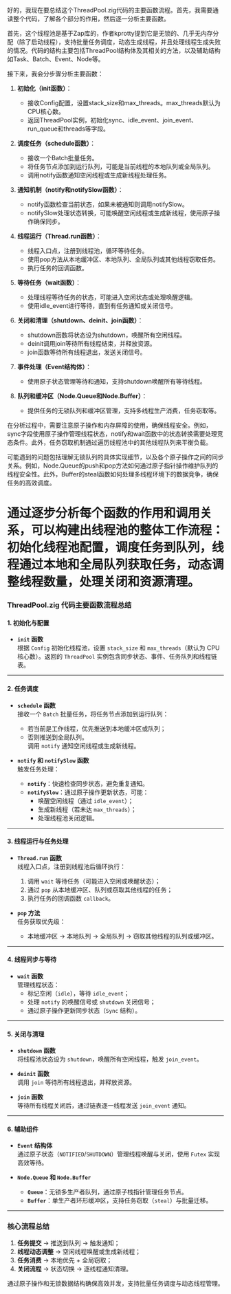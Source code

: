 好的，我现在要总结这个ThreadPool.zig代码的主要函数流程。首先，我需要通读整个代码，了解各个部分的作用，然后逐一分析主要函数。

首先，这个线程池是基于Zap库的，作者kprotty提到它是无锁的、几乎无内存分配（除了启动线程），支持批量任务调度，动态生成线程，并且处理线程生成失败的情况。代码的结构主要包括ThreadPool结构体及其相关的方法，以及辅助结构如Task、Batch、Event、Node等。

接下来，我会分步骤分析主要函数：

1. **初始化（init函数）**：
   - 接收Config配置，设置stack_size和max_threads。max_threads默认为CPU核心数。
   - 返回ThreadPool实例，初始化sync、idle_event、join_event、run_queue和threads等字段。

2. **调度任务（schedule函数）**：
   - 接收一个Batch批量任务。
   - 将任务节点添加到运行队列，可能是当前线程的本地队列或全局队列。
   - 调用notify函数通知空闲线程或生成新线程处理任务。

3. **通知机制（notify和notifySlow函数）**：
   - notify函数检查当前状态，如果未被通知则调用notifySlow。
   - notifySlow处理状态转换，可能唤醒空闲线程或生成新线程，使用原子操作确保同步。

4. **线程运行（Thread.run函数）**：
   - 线程入口点，注册到线程池，循环等待任务。
   - 使用pop方法从本地缓冲区、本地队列、全局队列或其他线程窃取任务。
   - 执行任务的回调函数。

5. **等待任务（wait函数）**：
   - 处理线程等待任务的状态，可能进入空闲状态或处理唤醒逻辑。
   - 使用idle_event进行等待，直到有任务通知或关闭信号。

6. **关闭和清理（shutdown、deinit、join函数）**：
   - shutdown函数将状态设为shutdown，唤醒所有空闲线程。
   - deinit调用join等待所有线程结束，并释放资源。
   - join函数等待所有线程退出，发送关闭信号。

7. **事件处理（Event结构体）**：
   - 使用原子状态管理等待和通知，支持shutdown唤醒所有等待线程。

8. **队列和缓冲区（Node.Queue和Node.Buffer）**：
   - 提供任务的无锁队列和缓冲区管理，支持多线程生产消费，任务窃取等。

在分析过程中，需要注意原子操作和内存屏障的使用，确保线程安全。例如，sync字段使用原子操作管理线程状态，notify和wait函数中的状态转换需要处理竞态条件。此外，任务窃取机制通过遍历线程池中的其他线程队列来平衡负载。

可能遇到的问题包括理解无锁队列的具体实现细节，以及各个原子操作之间的同步关系。例如，Node.Queue的push和pop方法如何通过原子指针操作维护队列的线程安全性。此外，Buffer的steal函数如何处理多线程环境下的数据竞争，确保任务的高效调度。

通过逐步分析每个函数的作用和调用关系，可以构建出线程池的整体工作流程：初始化线程池配置，调度任务到队列，线程通过本地和全局队列获取任务，动态调整线程数量，处理关闭和资源清理。
================================================
### ThreadPool.zig 代码主要函数流程总结

#### 1. **初始化与配置**
- **`init` 函数**  
  根据 `Config` 初始化线程池，设置 `stack_size` 和 `max_threads`（默认为 CPU 核心数）。返回的 `ThreadPool` 实例包含同步状态、事件、任务队列和线程链表。

---

#### 2. **任务调度**
- **`schedule` 函数**  
  接收一个 `Batch` 批量任务，将任务节点添加到运行队列：  
  - 若当前是工作线程，优先推送到本地缓冲区或队列；  
  - 否则推送到全局队列。  
  调用 `notify` 通知空闲线程或生成新线程。

- **`notify` 和 `notifySlow` 函数**  
  触发任务处理：  
  - **`notify`**：快速检查同步状态，避免重复通知。  
  - **`notifySlow`**：通过原子操作更新状态，可能：  
    - 唤醒空闲线程（通过 `idle_event`）；  
    - 生成新线程（若未达 `max_threads`）；  
    - 处理线程池关闭逻辑。

---

#### 3. **线程运行与任务处理**
- **`Thread.run` 函数**  
  线程入口点，注册到线程池后循环执行：  
  1. 调用 `wait` 等待任务（可能进入空闲或唤醒状态）；  
  2. 通过 `pop` 从本地缓冲区、队列或窃取其他线程的任务；  
  3. 执行任务的回调函数 `callback`。

- **`pop` 方法**  
  任务获取优先级：  
  - 本地缓冲区 → 本地队列 → 全局队列 → 窃取其他线程的队列或缓冲区。

---

#### 4. **线程同步与等待**
- **`wait` 函数**  
  管理线程状态：  
  - 标记空闲（`idle`），等待 `idle_event`；  
  - 处理 `notify` 的唤醒信号或 `shutdown` 关闭信号；  
  - 通过原子操作更新同步状态（`Sync` 结构）。

---

#### 5. **关闭与清理**
- **`shutdown` 函数**  
  将线程池状态设为 `shutdown`，唤醒所有空闲线程，触发 `join_event`。

- **`deinit` 函数**  
  调用 `join` 等待所有线程退出，并释放资源。

- **`join` 函数**  
  等待所有线程关闭后，通过链表逐一线程发送 `join_event` 通知。

---

#### 6. **辅助组件**
- **`Event` 结构体**  
  通过原子状态（`NOTIFIED`/`SHUTDOWN`）管理线程唤醒与关闭，使用 `Futex` 实现高效等待。

- **`Node.Queue` 和 `Node.Buffer`**  
  - **`Queue`**：无锁多生产者队列，通过原子栈指针管理任务节点。  
  - **`Buffer`**：单生产者环形缓冲区，支持任务窃取（`steal`）与批量迁移。

---

### 核心流程总结
1. **任务提交** → 推送到队列 → 触发通知；  
2. **线程动态调整** → 空闲线程唤醒或生成新线程；  
3. **任务消费** → 本地优先 + 全局窃取；  
4. **关闭流程** → 状态切换 → 逐线程通知清理。  

通过原子操作和无锁数据结构确保高效并发，支持批量任务调度与动态线程管理。